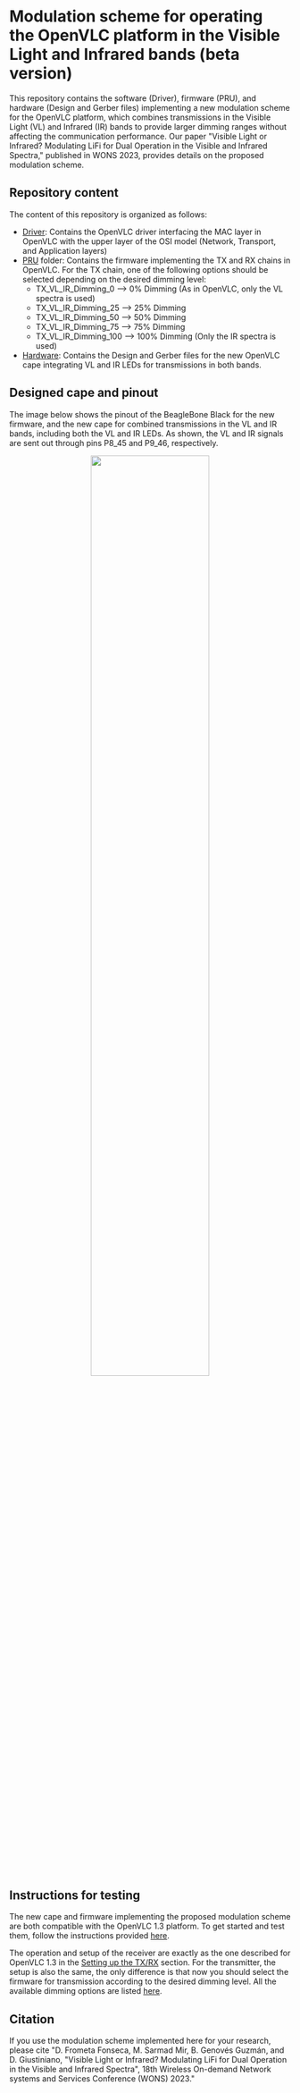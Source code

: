 # Modulation scheme for operating the OpenVLC platform in the Visible Light and Infrared bands (beta version)

This repository contains the software (Driver), firmware (PRU), and hardware (Design and Gerber files) implementing a new modulation scheme for the OpenVLC platform, which combines transmissions in the Visible Light (VL) and Infrared (IR) bands to provide larger dimming ranges without affecting the communication performance. Our paper "Visible Light or Infrared? Modulating LiFi for Dual Operation in the Visible and Infrared Spectra," published in WONS 2023, provides details on the proposed modulation scheme.

## Repository content 

The content of this repository is organized as follows:
* [Driver](https://github.com/openvlc/OpenVLC/tree/master/OpenVLC_VL_IR): Contains the OpenVLC driver interfacing the MAC layer in OpenVLC with the upper layer of the OSI model (Network, Transport, and Application layers)
* [PRU](https://github.com/openvlc/OpenVLC/tree/master/OpenVLC_VL_IR/PRU) folder: Contains the firmware implementing the TX and RX chains in OpenVLC. For the TX chain, one of the following options should be selected depending on the desired dimming level:
    * TX_VL_IR_Dimming_0 --> 0% Dimming (As in OpenVLC, only the VL spectra is used)
    * TX_VL_IR_Dimming_25 --> 25% Dimming 
    * TX_VL_IR_Dimming_50 --> 50% Dimming 
    * TX_VL_IR_Dimming_75 --> 75% Dimming 
    * TX_VL_IR_Dimming_100 --> 100% Dimming (Only the IR spectra is used)
* [Hardware](https://github.com/openvlc/OpenVLC/tree/master/OpenVLC_VL_IR/Hardware): Contains the Design and Gerber files for the new OpenVLC cape integrating VL and IR LEDs for transmissions in both bands.

## Designed cape and pinout

The image below shows the pinout of the BeagleBone Black for the new firmware, and the new cape for combined transmissions in the VL and IR bands, including both the VL and IR LEDs. As shown, the VL and IR signals are sent out through pins P8_45 and P9_46, respectively.

<p align="center">
  <img src="https://github.com/openvlc/OpenVLC/blob/0ad4af993fdec1f5115155dbd78354616e4488bc/Images/Cape_for_TX_in_VL_IR_bands.png" width="65%" >  
</p>

## Instructions for testing 

The new cape and firmware implementing the proposed modulation scheme are both compatible with the OpenVLC 1.3 platform. To get started and test them, follow the instructions provided [here](https://github.com/openvlc/OpenVLC#readme).

The operation and setup of the receiver are exactly as the one described for OpenVLC 1.3 in the [Setting up the TX/RX](https://github.com/openvlc/OpenVLC#setting-up-the-txrx) section. For the transmitter, the setup is also the same, the only difference is that now you should select the firmware for transmission according to the desired dimming level. All the available dimming options are listed [here](#repository-content).   

## Citation

If you use the modulation scheme implemented here for your research, please cite "D. Frometa Fonseca, M. Sarmad Mir, B. Genovés Guzmán, and  D. Giustiniano, "Visible Light or Infrared? Modulating LiFi for Dual Operation in the Visible and Infrared Spectra", 18th Wireless On-demand Network systems and Services Conference (WONS) 2023." 



